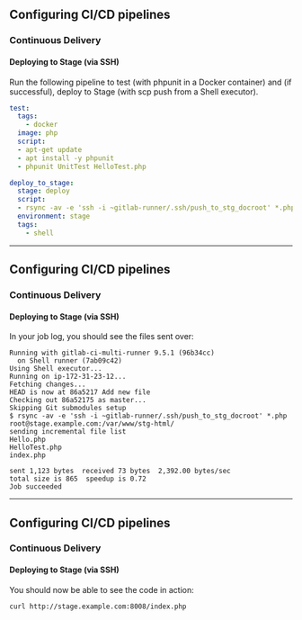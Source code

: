 ## Configuring CI/CD pipelines
### Continuous Delivery
#### Deploying to Stage (via SSH)

Run the following pipeline to test (with phpunit in a Docker container) and 
(if successful), deploy to Stage (with scp push from a Shell executor).

```yaml 
test:
  tags:
    - docker
  image: php
  script: 
  - apt-get update
  - apt install -y phpunit
  - phpunit UnitTest HelloTest.php

deploy_to_stage:
  stage: deploy
  script:
  - rsync -av -e 'ssh -i ~gitlab-runner/.ssh/push_to_stg_docroot' *.php root@stage.example.com:/var/www/stg-html/
  environment: stage
  tags: 
    - shell
```
---
## Configuring CI/CD pipelines
### Continuous Delivery
#### Deploying to Stage (via SSH)


In your job log, you should see the files sent over:

```
Running with gitlab-ci-multi-runner 9.5.1 (96b34cc)
  on Shell runner (7ab09c42)
Using Shell executor...
Running on ip-172-31-23-12...
Fetching changes...
HEAD is now at 86a5217 Add new file
Checking out 86a52175 as master...
Skipping Git submodules setup
$ rsync -av -e 'ssh -i ~gitlab-runner/.ssh/push_to_stg_docroot' *.php root@stage.example.com:/var/www/stg-html/
sending incremental file list
Hello.php
HelloTest.php
index.php

sent 1,123 bytes  received 73 bytes  2,392.00 bytes/sec
total size is 865  speedup is 0.72
Job succeeded 
```

---

## Configuring CI/CD pipelines
### Continuous Delivery
#### Deploying to Stage (via SSH)

You should now be able to see the code in action:

```console
curl http://stage.example.com:8008/index.php
```
